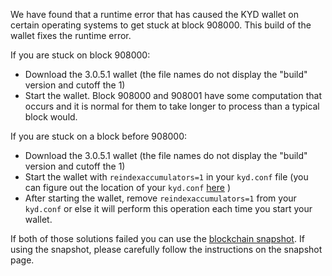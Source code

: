 We have found that a runtime error that has caused the KYD wallet on certain operating systems to get stuck at block 908000. This build of the wallet fixes the runtime error.

If you are stuck on block 908000:
- Download the 3.0.5.1 wallet (the file names do not display the "build" version and cutoff the 1)
- Start the wallet. Block 908000 and 908001 have some computation that occurs and it is normal for them to take longer to process than a typical block would.

If you are stuck on a block before 908000:
- Download the 3.0.5.1 wallet (the file names do not display the "build" version and cutoff the 1)
- Start the wallet with `reindexaccumulators=1` in your `kyd.conf` file (you can figure out the location of your `kyd.conf` [here](https://kyd.freshdesk.com/support/solutions/articles/30000004664-where-are-my-wallet-dat-blockchain-and-configuration-conf-files-located-) )
- After starting the wallet, remove `reindexaccumulators=1` from your `kyd.conf` or else it will perform this operation each time you start your wallet.

If both of those solutions failed you can use the [blockchain snapshot](http://178.254.23.111/~pub/KYD/Daily-Snapshots-Html/KYD-Daily-Snapshots.html). If using the snapshot, please carefully follow the instructions on the snapshot page.